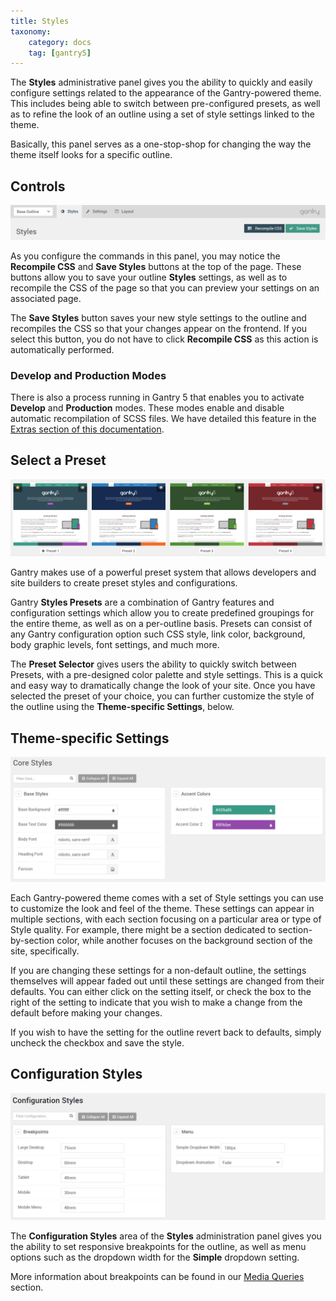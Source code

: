 ```yaml
---
title: Styles
taxonomy:
    category: docs
    tag: [gantry5]
---
```


The **Styles** administrative panel gives you the ability to quickly and easily configure settings related to the appearance of the Gantry-powered theme. This includes being able to switch between pre-configured presets, as well as to refine the look of an outline using a set of style settings linked to the theme.

Basically, this panel serves as a one-stop-shop for changing the way the theme itself looks for a specific outline. 

## Controls

![Controls](controls.png?classes=shadow,border)

As you configure the commands in this panel, you may notice the **Recompile CSS** and **Save Styles** buttons at the top of the page. These buttons allow you to save your outline **Styles** settings, as well as to recompile the CSS of the page so that you can preview your settings on an associated page.

<!-- The **Recompile CSS** button compiles your adjusted settings to the CSS for the outline. This is a useful button if you are making changes to the outline's style and would like to check your work before locking in the changes and saving the Styles. -->

The **Save Styles** button saves your new style settings to the outline and recompiles the CSS so that your changes appear on the frontend. If you select this button, you do not have to click **Recompile CSS** as this action is automatically performed.

### Develop and Production Modes

There is also a process running in Gantry 5 that enables you to activate **Develop** and **Production** modes. These modes enable and disable automatic recompilation of SCSS files. We have detailed this feature in the [Extras section of this documentation](../extras).

## Select a Preset

![Select a Preset](presets.png?classes=shadow,border)

Gantry makes use of a powerful preset system that allows developers and site builders to create preset styles and configurations.

Gantry **Styles Presets** are a combination of Gantry features and configuration settings which allow you to create predefined groupings for the entire theme, as well as on a per-outline basis. Presets can consist of any Gantry configuration option such CSS style, link color, background, body graphic levels, font settings, and much more.

The **Preset Selector** gives users the ability to quickly switch between Presets, with a pre-designed color palette and style settings. This is a quick and easy way to dramatically change the look of your site. Once you have selected the preset of your choice, you can further customize the style of the outline using the **Theme-specific Settings**, below.

## Theme-specific Settings

![Settings](settings.png?classes=shadow,border)

Each Gantry-powered theme comes with a set of Style settings you can use to customize the look and feel of the theme. These settings can appear in multiple sections, with each section focusing on a particular area or type of Style quality. For example, there might be a section dedicated to section-by-section color, while another focuses on the background section of the site, specifically. 

If you are changing these settings for a non-default outline, the settings themselves will appear faded out until these settings are changed from their defaults. You can either click on the setting itself, or check the box to the right of the setting to indicate that you wish to make a change from the default before making your changes.

If you wish to have the setting for the outline revert back to defaults, simply uncheck the checkbox and save the style.

## Configuration Styles

![Settings](configuration_styles.png?classes=shadow,border)

The **Configuration Styles** area of the **Styles** administration panel gives you the ability to set responsive breakpoints for the outline, as well as menu options such as the dropdown width for the **Simple** dropdown setting. 

More information about breakpoints can be found in our [Media Queries](../../tutorials/media-queries#defining-breakpoints) section.